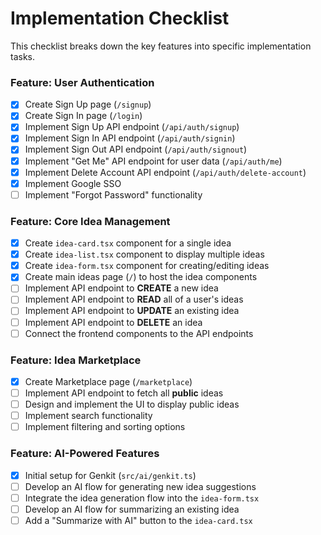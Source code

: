 # Implementation Checklist

This checklist breaks down the key features into specific implementation tasks.

### Feature: User Authentication

- [x] Create Sign Up page (`/signup`)
- [x] Create Sign In page (`/login`)
- [x] Implement Sign Up API endpoint (`/api/auth/signup`)
- [x] Implement Sign In API endpoint (`/api/auth/signin`)
- [x] Implement Sign Out API endpoint (`/api/auth/signout`)
- [x] Implement "Get Me" API endpoint for user data (`/api/auth/me`)
- [x] Implement Delete Account API endpoint (`/api/auth/delete-account`)
- [x] Implement Google SSO
- [ ] Implement "Forgot Password" functionality

### Feature: Core Idea Management

- [x] Create `idea-card.tsx` component for a single idea
- [x] Create `idea-list.tsx` component to display multiple ideas
- [x] Create `idea-form.tsx` component for creating/editing ideas
- [x] Create main ideas page (`/`) to host the idea components
- [ ] Implement API endpoint to **CREATE** a new idea
- [ ] Implement API endpoint to **READ** all of a user's ideas
- [ ] Implement API endpoint to **UPDATE** an existing idea
- [ ] Implement API endpoint to **DELETE** an idea
- [ ] Connect the frontend components to the API endpoints

### Feature: Idea Marketplace

- [x] Create Marketplace page (`/marketplace`)
- [ ] Implement API endpoint to fetch all **public** ideas
- [ ] Design and implement the UI to display public ideas
- [ ] Implement search functionality
- [ ] Implement filtering and sorting options

### Feature: AI-Powered Features

- [x] Initial setup for Genkit (`src/ai/genkit.ts`)
- [ ] Develop an AI flow for generating new idea suggestions
- [ ] Integrate the idea generation flow into the `idea-form.tsx`
- [ ] Develop an AI flow for summarizing an existing idea
- [ ] Add a "Summarize with AI" button to the `idea-card.tsx` 